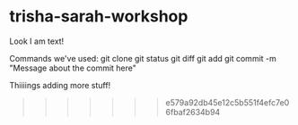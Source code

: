 trisha-sarah-workshop
=====================
Look I am text!

Commands we've used:
git clone
git status
git diff
git add 
git commit -m "Message about the commit here"

Thiiiings
adding more stuff!
>>>>>>> e579a92db45e12c5b551f4efc7e06fbaf2634b94
